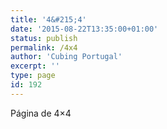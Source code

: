 ```yaml
---
title: '4&#215;4'
date: '2015-08-22T13:35:00+01:00'
status: publish
permalink: /4x4
author: 'Cubing Portugal'
excerpt: ''
type: page
id: 192
---
```

Página de 4×4